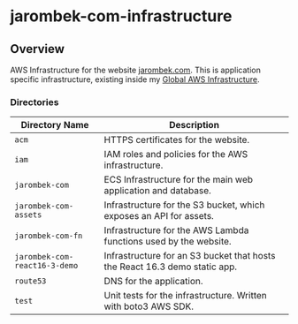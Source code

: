 # jarombek-com-infrastructure

## Overview

AWS Infrastructure for the website [jarombek.com](https://jarombek.com).  This is application specific infrastructure, 
existing inside my [Global AWS Infrastructure](https://github.com/AJarombek/global-aws-infrastructure).

### Directories

| Directory Name                 | Description                                                                 |
|--------------------------------|-----------------------------------------------------------------------------|
| `acm`                          | HTTPS certificates for the website.                                         |
| `iam`                          | IAM roles and policies for the AWS infrastructure.                          |
| `jarombek-com`                 | ECS Infrastructure for the main web application and database.               |
| `jarombek-com-assets`          | Infrastructure for the S3 bucket, which exposes an API for assets.          |
| `jarombek-com-fn`              | Infrastructure for the AWS Lambda functions used by the website.            |
| `jarombek-com-react16-3-demo`  | Infrastructure for an S3 bucket that hosts the React 16.3 demo static app.  |
| `route53`                      | DNS for the application.                                                    |
| `test`                         | Unit tests for the infrastructure.  Written with boto3 AWS SDK.             |